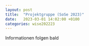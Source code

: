 ```yaml
---
layout: post
title:  "Projektgruppe (SoSe 2023)"
date:   2023-03-01 14:02:00 +0100
categories: wise202223
---
```


Informationen folgen bald
